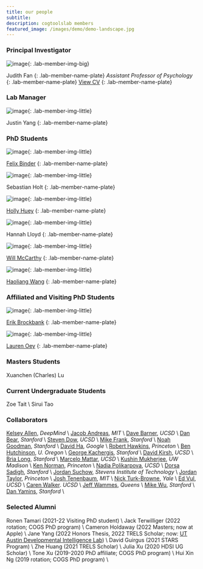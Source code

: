```yaml
---
title: our people
subtitle: 
description: cogtoolslab members
featured_image: /images/demo/demo-landscape.jpg
---
```


### Principal Investigator

![image]({{site.baseurl}}/images/people/FanJE_photo.jpg){: .lab-member-img-big}

Judith Fan
{: .lab-member-name-plate}
_Assistant Professor of Psychology_
{: .lab-member-name-plate}
<a href="{{site.url}}/cv/FanJudith_CV.pdf" target="_blank" rel="noopener noreferrer">View CV</a>
{: .lab-member-name-plate}

<!-- ### Postdocs

This could be you! -->

### Lab Manager

![image]({{site.baseurl}}/images/people/YangJ_photo.jpg){: .lab-member-img-little}

Justin Yang
{: .lab-member-name-plate}

### PhD Students

![image]({{site.baseurl}}/images/people/BinderF_photo.png){: .lab-member-img-little}

[Felix Binder](http://ac.felixbinder.net/)
{: .lab-member-name-plate}

![image]({{site.baseurl}}/images/people/HoltS_photo.jpg){: .lab-member-img-little}

Sebastian Holt
{: .lab-member-name-plate}

![image]({{site.baseurl}}/images/people/HueyH_photo.png){: .lab-member-img-little}

[Holly Huey](https://hollyhuey.github.io/)
{: .lab-member-name-plate}

![image]({{site.baseurl}}/images/people/LloydH_photo.jpg){: .lab-member-img-little}

Hannah Lloyd
{: .lab-member-name-plate}

![image]({{site.baseurl}}/images/people/McCarthyW_photo.jpg){: .lab-member-img-little}

[Will McCarthy](http://wpmccarthy.com/)
{: .lab-member-name-plate}

![image]({{site.baseurl}}/images/people/WangH_photo.jpg){: .lab-member-img-little}

[Haoliang Wang](https://haoliangwang.github.io/)
{: .lab-member-name-plate}

### Affiliated and Visiting PhD Students

![image]({{site.baseurl}}/images/people/BrockbankE_photo.jpg){: .lab-member-img-little}

[Erik Brockbank](http://www.erikbrockbank.com/)
{: .lab-member-name-plate}

![image]({{site.baseurl}}/images/people/OeyL_photo.png){: .lab-member-img-little}

[Lauren Oey](https://la-oey.github.io/)
{: .lab-member-name-plate}

### Masters Students

Xuanchen (Charles) Lu

### Current Undergraduate Students

Zoe Tait \\
Sirui Tao

### Collaborators
[Kelsey Allen](https://web.mit.edu/krallen/www/), _DeepMind_ \\
[Jacob Andreas](https://www.mit.edu/~jda/), _MIT_ \\
[Dave Barner](http://www.ladlab.com/), _UCSD_ \\
[Dan Bear](http://neuroailab.stanford.edu/), _Stanford_ \\
[Steven Dow](http://spdow.ucsd.edu/), _UCSD_ \\
[Mike Frank](https://web.stanford.edu/~mcfrank/), _Stanford_ \\
[Noah Goodman](https://cocolab.stanford.edu/), _Stanford_ \\
[David Ha](http://otoro.net/), _Google_ \\
[Robert Hawkins](https://rxdhawkins.com/), _Princeton_ \\
[Ben Hutchinson](https://hulacon.uoregon.edu/), _U. Oregon_ \\
[George Kachergis](https://kachergis.com/), _Stanford_ \\
[David Kirsh](http://adrenaline.ucsd.edu/kirsh/), _UCSD_ \\
[Bria Long](https://www.brialong.com/), _Stanford_ \\
[Marcelo Mattar](https://mattarlab.ucsd.edu/), _UCSD_ \\
[Kushin Mukherjee](https://kushinm.github.io/), _UW Madison_ \\
[Ken Norman](https://compmem.princeton.edu/), _Princeton_ \\
[Nadia Polikarpova](https://cseweb.ucsd.edu/~npolikarpova/), _UCSD_ \\
[Dorsa Sadigh](https://dorsa.fyi/), _Stanford_ \\
[Jordan Suchow](https://suchow.io/), _Stevens Institute of Technology_ \\
[Jordan Taylor](http://ipalab.princeton.edu/), _Princeton_ \\
[Josh Tenenbaum](https://cocosci.mit.edu/josh), _MIT_ \\
[Nick Turk-Browne](https://ntblab.yale.edu/), _Yale_ \\
[Ed Vul](http://www.evullab.org/), _UCSD_ \\
[Caren Walker](http://elc-lab-ucsd.com/). _UCSD_ \\
[Jeff Wammes](https://www.thelamplab.ca/), _Queens_ \\
[Mike Wu](https://www.mikehwu.com/), _Stanford_ \\
[Dan Yamins](http://neuroailab.stanford.edu/), _Stanford_ \\

### Selected Alumni
Ronen Tamari (2021-22 Visiting PhD student) \\
Jack Terwilliger (2022 rotation; COGS PhD program) \\
Cameron Holdaway (2022 Masters; now at Apple) \\
Jane Yang (2022 Honors Thesis, 2022 TRELS Scholar; now: [UT Austin Developmental Intelligence Lab](https://www.la.utexas.edu/users/dil/pub.html)) \\
David Guirgus (2021 STARS Program) \\
Zhe Huang (2021 TRELS Scholar) \\
Julia Xu (2020 HDSI UG Scholar) \\
Tone Xu (2019-2020 PhD affiliate; COGS PhD program) \\
Hui Xin Ng (2019 rotation; COGS PhD program) \\





